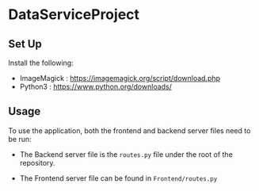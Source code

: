 # DataServiceProject

## Set Up
Install the following:

* ImageMagick : https://imagemagick.org/script/download.php
* Python3 : https://www.python.org/downloads/

## Usage
To use the application, both the frontend and backend server files need to be run:

 * The Backend server file is the `routes.py` file under the root of the repository.

 * The Frontend server file can be found in `Frontend/routes.py`
